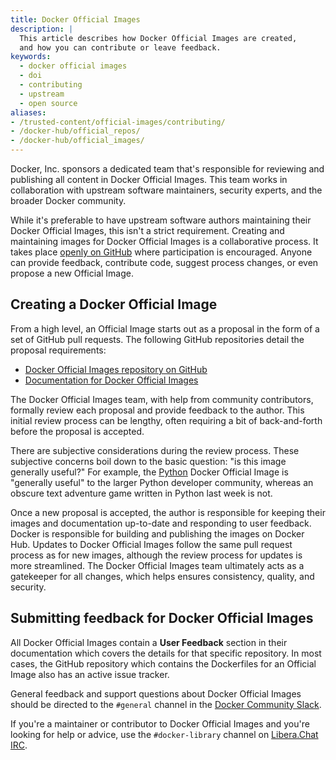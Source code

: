 ```yaml
---
title: Docker Official Images
description: |
  This article describes how Docker Official Images are created,
  and how you can contribute or leave feedback.
keywords:
  - docker official images
  - doi
  - contributing
  - upstream
  - open source
aliases:
- /trusted-content/official-images/contributing/
- /docker-hub/official_repos/
- /docker-hub/official_images/
---
```


Docker, Inc. sponsors a dedicated team that's responsible for reviewing and
publishing all content in Docker Official Images. This team works in
collaboration with upstream software maintainers, security experts, and the
broader Docker community.

While it's preferable to have upstream software authors maintaining their
Docker Official Images, this isn't a strict requirement. Creating
and maintaining images for Docker Official Images is a collaborative process.
It takes place [openly on GitHub](https://github.com/docker-library/official-images)
where participation is encouraged. Anyone can provide feedback, contribute
code, suggest process changes, or even propose a new Official Image.

## Creating a Docker Official Image

From a high level, an Official Image starts out as a proposal in the form
of a set of GitHub pull requests. The following GitHub repositories detail the proposal requirements:

- [Docker Official Images repository on GitHub](https://github.com/docker-library/official-images#readme)
- [Documentation for Docker Official Images](https://github.com/docker-library/docs#readme)

The Docker Official Images team, with help from community contributors, formally
review each proposal and provide feedback to the author. This initial review
process can be lengthy, often requiring a bit of back-and-forth before the proposal is accepted.

There are subjective considerations during the review process. These
subjective concerns boil down to the basic question: "is this image generally
useful?" For example, the [Python](https://hub.docker.com/_/python/)
Docker Official Image is "generally useful" to the larger Python developer
community, whereas an obscure text adventure game written in Python last week is
not.

Once a new proposal is accepted, the author is responsible for keeping their
images and documentation up-to-date and responding to user feedback. Docker is
responsible for building and publishing the images on Docker Hub. Updates to
Docker Official Images follow the same pull request process as for new images,
although the review process for updates is more streamlined. The Docker Official
Images team ultimately acts as a gatekeeper for all changes, which helps
ensures consistency, quality, and security.

## Submitting feedback for Docker Official Images

All Docker Official Images contain a **User Feedback** section in their
documentation which covers the details for that specific repository. In most
cases, the GitHub repository which contains the Dockerfiles for an Official
Image also has an active issue tracker.

General feedback and support questions about Docker Official Images
should be directed to the `#general` channel in the [Docker Community Slack](https://dockr.ly/comm-slack).

If you're a maintainer or contributor to Docker Official Images and you're
looking for help or advice, use the `#docker-library` channel on [Libera.Chat IRC](https://libera.chat).
